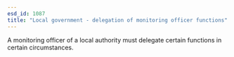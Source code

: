 ```yaml
---
esd_id: 1087
title: "Local government - delegation of monitoring officer functions"
---
```


A monitoring officer of a local authority must delegate certain functions in certain circumstances.

